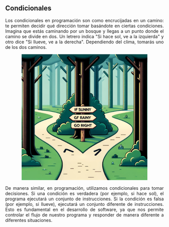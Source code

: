 ## Condicionales

<p align="justify">
Los condicionales en programación son como encrucijadas en un camino: te permiten decidir qué dirección tomar basándote en ciertas condiciones. Imagina que estás caminando por un bosque y llegas a un punto donde el camino se divide en dos. Un letrero indica "Si hace sol, ve a la izquierda" y otro dice "Si llueve, ve a la derecha". Dependiendo del clima, tomarás uno de los dos caminos.
</p>

<p align="center">
    <img src="./../../images/condiciones.png" width="400" height="400" alt="Condicionales como Encrucijadas en un Camino">
</p>

<p align="justify">
De manera similar, en programación, utilizamos condicionales para tomar decisiones. Si una condición es verdadera (por ejemplo, si hace sol), el programa ejecutará un conjunto de instrucciones. Si la condición es falsa (por ejemplo, si llueve), ejecutará un conjunto diferente de instrucciones. Esto es fundamental en el desarrollo de software, ya que nos permite controlar el flujo de nuestro programa y responder de manera diferente a diferentes situaciones.
</p>


